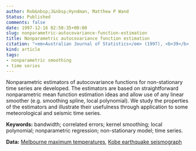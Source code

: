 ```yaml
---
author: Rob&nbsp;J&nbsp;Hyndman, Matthew P Wand
Status: Published
comments: false
date: 1997-12-16 02:50:35+00:00
slug: nonparametric-autocovariance-function-estimation
title: Nonparametric autocovariance function estimation
citation: "<em>Australian Journal of Statistics</em> (1997), <b>39</b>, 313-325"
kind: article
tags:
- nonparametric smoothing
- time series
---
```



Nonparametric estimators of autocovariance functions for non-stationary time series are developed. The estimators are based on straightforward nonparametric mean function estimation ideas and allow use of any linear smoother (e.g. smoothing spline, local polynomial). We study the properties of the estimators and illustrate their usefulness through application to some meteorological and seismic time series.

**Keywords:** bandwidth; correlated errors; kernel smoothing; local polynomial; nonparametric regression; non-stationary model; time series.

**Data:** [Melbourne maximum temperatures](https://robjhyndman.com/tsdldata/data/melbmax.dat), [Kobe earthquake seismograph](https://robjhyndman.com/tsdldata/data/kobe.dat)

